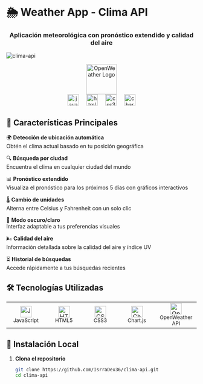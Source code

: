 # 🌦️ Weather App - Clima API

<h3 align="center">Aplicación meteorológica con pronóstico extendido y calidad del aire</h3>

![clima-api](https://github.com/user-attachments/assets/7f5eba30-1325-4824-82c5-2e1a17b2686c)


<div align="center">
  <img src="https://openweathermap.org/themes/openweathermap/assets/img/logo_white_cropped.png" height="80" alt="OpenWeather Logo"/>
</div>

<div align="center">
  <img src="https://cdn.jsdelivr.net/gh/devicons/devicon/icons/javascript/javascript-original.svg" height="30" width="30" alt="javascript"/>
  <img width="12" />
  <img src="https://cdn.jsdelivr.net/gh/devicons/devicon/icons/html5/html5-original.svg" height="30" width="30" alt="html5"/>
  <img width="12" />
  <img src="https://cdn.jsdelivr.net/gh/devicons/devicon/icons/css3/css3-original.svg" height="30" width="30" alt="css3"/>
  <img width="12" />
  <img src="https://www.chartjs.org/img/chartjs-logo.svg" height="30" width="30" alt="chartjs"/>
</div>

## 🌟 Características Principales

🌍 **Detección de ubicación automática**  
Obtén el clima actual basado en tu posición geográfica

🔍 **Búsqueda por ciudad**  
Encuentra el clima en cualquier ciudad del mundo

📊 **Pronóstico extendido**  
Visualiza el pronóstico para los próximos 5 días con gráficos interactivos

🌡️ **Cambio de unidades**  
Alterna entre Celsius y Fahrenheit con un solo clic

🌙 **Modo oscuro/claro**  
Interfaz adaptable a tus preferencias visuales

🌬️ **Calidad del aire**  
Información detallada sobre la calidad del aire y índice UV

⏳ **Historial de búsquedas**  
Accede rápidamente a tus búsquedas recientes

## 🛠️ Tecnologías Utilizadas

<div align="center">
  <table>
    <tr>
      <td align="center" width="96">
        <img src="https://cdn.jsdelivr.net/gh/devicons/devicon/icons/javascript/javascript-original.svg" width="30" height="30" alt="JavaScript"/>
        <br><small>JavaScript</small>
      </td>
      <td align="center" width="96">
        <img src="https://cdn.jsdelivr.net/gh/devicons/devicon/icons/html5/html5-original.svg" width="30" height="30" alt="HTML5"/>
        <br><small>HTML5</small>
      </td>
      <td align="center" width="96">
        <img src="https://cdn.jsdelivr.net/gh/devicons/devicon/icons/css3/css3-original.svg" width="30" height="30" alt="CSS3"/>
        <br><small>CSS3</small>
      </td>
      <td align="center" width="96">
        <img src="https://www.chartjs.org/img/chartjs-logo.svg" width="30" height="30" alt="Chart.js"/>
        <br><small>Chart.js</small>
      </td>
      <td align="center" width="96">
        <img src="https://openweathermap.org/themes/openweathermap/assets/img/logo_white_cropped.png" width="30" height="30" alt="OpenWeather"/>
        <br><small>OpenWeather API</small>
      </td>
    </tr>
  </table>
</div>

## 🚀 Instalación Local

1. **Clona el repositorio**
   ```bash
   git clone https://github.com/IsrraDex36/clima-api.git
   cd clima-api
